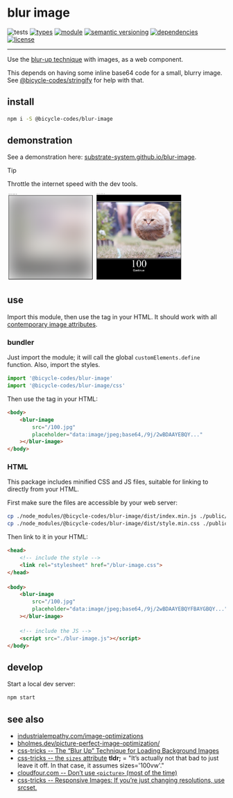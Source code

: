 # blur image
![tests](https://github.com/bicycle-codes/blur-image/actions/workflows/nodejs.yml/badge.svg)
[![types](https://img.shields.io/npm/types/@bicycle-codes/blur-image?style=flat-square)](README.md)
[![module](https://img.shields.io/badge/module-ESM%2FCJS-blue?style=flat-square)](README.md)
[![semantic versioning](https://img.shields.io/badge/semver-2.0.0-blue?logo=semver&style=flat-square)](https://semver.org/)
[![dependencies](https://img.shields.io/badge/dependencies-zero-brightgreen.svg?style=flat-square)](package.json)
[![license](https://img.shields.io/badge/license-MIT-brightgreen.svg?style=flat-square)](LICENSE)

-----------------------------------------

Use the [blur-up technique](https://css-tricks.com/the-blur-up-technique-for-loading-background-images/) with images, as a web component.

This depends on having some inline base64 code for a small, blurry image. See [@bicycle-codes/stringify](https://github.com/bicycle-codes/stringify) for help with that.

## install

```sh
npm i -S @bicycle-codes/blur-image
```

## demonstration

See a demonstration here: [substrate-system.github.io/blur-image](https://substrate-system.github.io/blur-image/).

> [!TIP]
> Throttle the internet speed with the dev tools.

<img src="https://github.com/bicycle-codes/blur-image/raw/main/before.png" width="200" /> <img src="https://github.com/bicycle-codes/blur-image/raw/main/after.png" width="200" />

## use
Import this module, then use the tag in your HTML. It should work with all
[contemporary image attributes](https://developer.mozilla.org/en-US/docs/Learn/HTML/Multimedia_and_embedding/Responsive_images#how_do_you_create_responsive_images).

### bundler
Just import the module; it will call the global `customElements.define`
function. Also, import the styles.

```js
import '@bicycle-codes/blur-image'
import '@bicycle-codes/blur-image/css'
```

Then use the tag in your HTML:

```html
<body>
    <blur-image
        src="/100.jpg"
        placeholder="data:image/jpeg;base64,/9j/2wBDAAYEBQY..."
    ></blur-image>
</body>
```

### HTML
This package includes minified CSS and JS files, suitable for linking to directly from your HTML.

First make sure the files are accessible by your web server:

```sh
cp ./node_modules/@bicycle-codes/blur-image/dist/index.min.js ./public/blur-image.js
cp ./node_modules/@bicycle-codes/blur-image/dist/style.min.css ./public/blur-image.css
```

Then link to it in your HTML:

```html
<head>
    <!-- include the style -->
    <link rel="stylesheet" href="/blur-image.css">
</head>

<body>
    <blur-image
        src="/100.jpg"
        placeholder="data:image/jpeg;base64,/9j/2wBDAAYEBQYFBAYGBQY..."
    ></blur-image>

    <!-- include the JS -->
    <script src="./blur-image.js"></script>
</body>
```

## develop

Start a local dev server:

```sh
npm start
```

## see also

* [industrialempathy.com/image-optimizations](https://www.industrialempathy.com/posts/image-optimizations/)
* [bholmes.dev/picture-perfect-image-optimization/](https://bholmes.dev/blog/picture-perfect-image-optimization/)
* [css-tricks -- The “Blur Up” Technique for Loading Background Images](https://css-tricks.com/the-blur-up-technique-for-loading-background-images/)
* [css-tricks -- the `sizes` attribute](https://css-tricks.com/responsive-images-youre-just-changing-resolutions-use-srcset/#aa-also-sizes)
**tldr;** = "It’s actually not that bad to just leave it off. In that case, it assumes sizes='100vw'."
* [cloudfour.com -- Don’t use `<picture>` (most of the time)](https://cloudfour.com/thinks/dont-use-picture-most-of-the-time/)
* [css-tricks -- Responsive Images: If you’re just changing resolutions, use srcset.](https://css-tricks.com/responsive-images-youre-just-changing-resolutions-use-srcset/)
